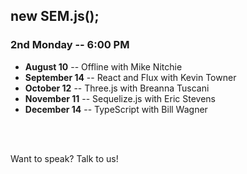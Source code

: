 ##  new SEM.js();
### 2nd Monday -- 6:00 PM

- **August 10** -- Offline with Mike Nitchie  
- **September 14** -- React and Flux with Kevin Towner
- **October 12** -- Three.js with Breanna Tuscani
- **November 11** -- Sequelize.js with Eric Stevens
- **December 14** -- TypeScript with Bill Wagner
<br />
<br />

Want to speak? Talk to us!
